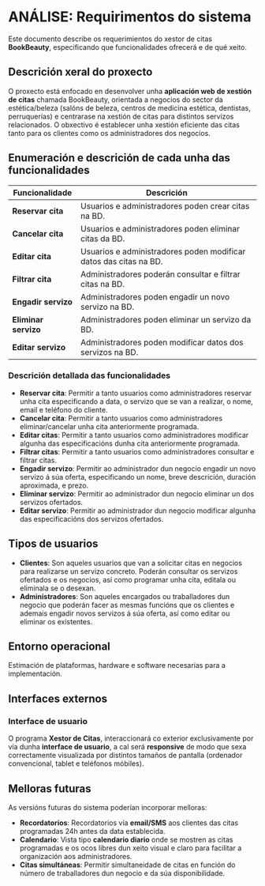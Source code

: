 # ANÁLISE: Requirimentos do sistema

Este documento describe os requerimientos do xestor de citas **BookBeauty**, especificando que funcionalidades ofrecerá e de qué xeito.

## Descrición xeral do proxecto

O proxecto está enfocado en desenvolver unha **aplicación web de xestión de citas** chamada BookBeauty, orientada a negocios do sector da estética/beleza (salóns de beleza, centros de medicina estética, dentistas, perruquerías) e centrarase na xestión de citas para distintos servizos relacionados. O obxectivo é establecer unha xestión eficiente das citas tanto para os clientes como os administradores dos negocios.

## Enumeración e descrición de cada unha das funcionalidades

| **Funcionalidade**   | **Descrición**                                                                 |
|----------------------|--------------------------------------------------------------------------------|
| **Reservar cita**     | Usuarios e administradores poden crear citas na BD.                             |
| **Cancelar cita**     | Usuarios e administradores poden eliminar citas da BD.                         |
| **Editar cita**       | Usuarios e administradores poden modificar datos das citas na BD.              |
| **Filtrar cita**      | Administradores poderán consultar e filtrar citas na BD.                       |
| **Engadir servizo**   | Administradores poden engadir un novo servizo na BD.                           |
| **Eliminar servizo**  | Administradores poden eliminar un servizo da BD.                               |
| **Editar servizo**    | Administradores poden modificar datos dos servizos na BD.                     |

### Descrición detallada das funcionalidades

- **Reservar cita**: Permitir a tanto usuarios como administradores reservar unha cita especificando a data, o servizo que se van a realizar, o nome, email e teléfono do cliente.
- **Cancelar cita**: Permitir a tanto usuarios como administradores eliminar/cancelar unha cita anteriormente programada.
- **Editar citas**: Permitir a tanto usuarios como administradores modificar algunha das especificacións dunha cita anteriormente programada.
- **Filtrar citas**: Permitir a tanto usuarios como administradores consultar e filtrar citas.
- **Engadir servizo**: Permitir ao administrador dun negocio engadir un novo servizo á súa oferta, especificando un nome, breve descrición, duración aproximada, e prezo.
- **Eliminar servizo**: Permitir ao administrador dun negocio eliminar un dos servizos ofertados.
- **Editar servizo**: Permitir ao administrador dun negocio modificar algunha das especificacións dos servizos ofertados.

## Tipos de usuarios

- **Clientes**: Son aqueles usuarios que van a solicitar citas en negocios para realizarse un servizo concreto. Poderán consultar os servizos ofertados e os negocios, así como programar unha cita, editala ou eliminala se o desexan.
- **Administradores**: Son aqueles encargados ou traballadores dun negocio que poderán facer as mesmas funcións que os clientes e ademais engadir novos servizos á súa oferta, así como editar ou eliminar os existentes.

## Entorno operacional

Estimación de plataformas, hardware e software necesarias para a implementación.

## Interfaces externos

### Interface de usuario

O programa **Xestor de Citas**, interaccionará co exterior exclusivamente por vía dunha **interface de usuario**, a cal será **responsive** de modo que sexa correctamente visualizada por distintos tamaños de pantalla (ordenador convencional, tablet e teléfonos móbiles).

## Melloras futuras

As versións futuras do sistema poderían incorporar melloras:

- **Recordatorios**: Recordatorios vía **email/SMS** aos clientes das citas programadas 24h antes da data establecida.
- **Calendario**: Vista tipo **calendario diario** onde se mostren as citas programadas e os ocos libres dun xeito visual e claro para facilitar a organización aos administradores.
- **Citas simultáneas**: Permitir simultaneidade de citas en función do número de traballadores dun negocio e da súa disponibilidade.